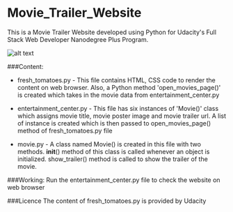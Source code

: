 # Movie_Trailer_Website

This is a Movie Trailer Website developed using Python for Udacity's Full Stack Web Developer Nanodegree Plus Program.

![alt text](https://github.com/riyadashoriya/Movie_Trailer_Website/blob/master/gitphoto.png "Website Preview")


###Content:

* fresh_tomatoes.py - This file contains HTML, CSS code to render the content on web browser. Also, a Python method 'open_movies_page()' is created which takes in the movie data from entertainment_center.py

* entertainment_center.py - This file has six instances of 'Movie()' class which assigns movie title, movie poster image and movie trailer url. A list of instance is created which is then passed to open_movies_page() method of fresh_tomatoes.py file

* movie.py - A class named Movie() is created in this file with two methods. __init__() method of this class is called whenever an object is initialized. show_trailer() method is called to show the trailer of the movie.


###Working:
Run the entertainment_center.py file to check the website on web browser


###Licence
The content of fresh_tomatoes.py is provided by Udacity 
